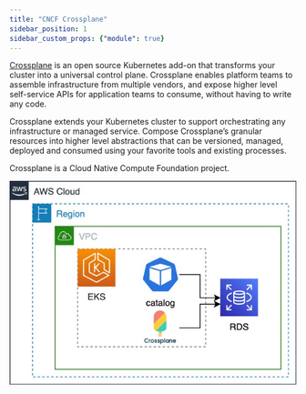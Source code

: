 ```yaml
---
title: "CNCF Crossplane"
sidebar_position: 1
sidebar_custom_props: {"module": true}
---
```


[Crossplane](https://crossplane.io/) is an open source Kubernetes add-on that transforms your cluster into a universal control plane. Crossplane enables platform teams to assemble infrastructure from multiple vendors, and expose higher level self-service APIs for application teams to consume, without having to write any code.

Crossplane extends your Kubernetes cluster to support orchestrating any infrastructure or managed service. Compose Crossplane’s granular resources into higher level abstractions that can be versioned, managed, deployed and consumed using your favorite tools and existing processes. 

Crossplane is a Cloud Native Compute Foundation project.

![EKS with RDS and MQ](./assets/eks-workshop-crossplane.jpg)
